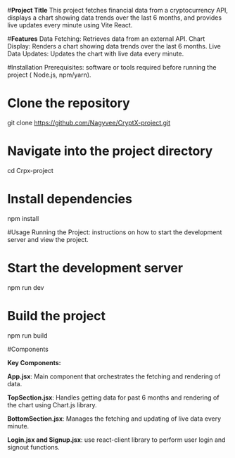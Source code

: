 #**Project Title**
This project fetches financial data from a cryptocurrency API, displays a chart showing data trends over the last 6 months, and provides live updates every minute using Vite React.

#**Features**
Data Fetching: Retrieves data from an external API.
Chart Display: Renders a chart showing data trends over the last 6 months.
Live Data Updates: Updates the chart with live data every minute.

#Installation
Prerequisites: software or tools required before running the project ( Node.js, npm/yarn).

# Clone the repository
git clone https://github.com/Nagyvee/CryptX-project.git

# Navigate into the project directory
cd Crpx-project

# Install dependencies
npm install

#Usage
Running the Project: instructions on how to start the development server and view the project.

# Start the development server
npm run dev

# Build the project
npm run build

#Components

**Key Components:**

**App.jsx**: Main component that orchestrates the fetching and rendering of data.

**TopSection.jsx**: Handles getting data for past 6 months and rendering of the chart using Chart.js library.

**BottomSection.jsx**: Manages the fetching and updating of live data every minute.

**Login.jsx and Signup.jsx**: use react-client library to perform user login and signout functions.

